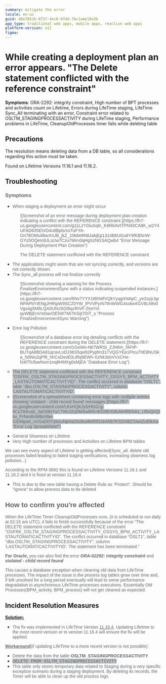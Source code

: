 ```yaml
---
summary: mitigate the error
locale: en-us
guid: d6e7651b-8727-4ec6-974d-7bc1a4e10a3b
app_type: traditional web apps, mobile apps, reactive web apps
platform-version: o11
figma:
---
```


# While creating a deployment plan an error appears. "The Delete statement conflicted with the reference constraint"

<p><strong>Symptoms</strong>: ORA-2292: integrity constraint, High number of BPT processes and activities count on Lifetime, Errors during LifeTime staging, LifeTime Sync_All terminating with an error, Constraint error related to OSLTM_STAGINGPROCESSACTIVITY during LifeTime staging, Performance problems in LifeTime, CleanupOldProcesses timer fails while deleting table</p>

<h2>Precautions</h2>

<p>The resolution means deleting data from a DB table, so all considerations regarding this action must be taken.</p>

<p>Found on Lifetime Versions 11.16.1 and 11.16.2.</p>

<h2>Troubleshooting</h2>

<h3><span style="font-size:12.499999999999998pt"><span style="font-family:Arial,sans-serif"><span style="color:#626568"><strong>Symptoms</strong></span></span></span></h3>

<ul>
	<li style="list-style-type:disc"><span style="font-size:10.5pt"><span style="font-family:Arial,sans-serif"><span style="color:#626568">When staging a deployment an error might occur</span></span></span></li>
</ul>

<p style="margin-left:48px"><span style="font-size:10.5pt"><span style="font-family:Arial,sans-serif"><span style="color:#626568">![Screenshot of an error message during deployment plan creation indicating a conflict with the REFERENCE constraint.](https://lh7-us.googleusercontent.com/g11LzYDiuSqln_K6R6AVtTPN93CA8K_w2Y4UFAD635EtVD4u8BplsmsTuFYA-On78OMs4lbwXnJB_jkZ_10k6e8N8JakjEp1314B6UGu6Y9fKB5nW-GYs5OQeIo9JLsUw7Czu7Mim0qHgSzNGSAQwb4 "Error Message During Deployment Plan Creation")</span></span></span></p>

<p style="margin-left:48px"><span style="font-size:10.5pt"><span style="font-family:Arial,sans-serif"><span style="color:#626568">The DELETE statement conflicted with the REFERENCE constraint</span></span></span></p>

<ul>
	<li style="list-style-type:disc"><span style="font-size:10.5pt"><span style="font-family:Arial,sans-serif"><span style="color:#626568">The applications might seem that are not syncing correctly, and versions are not correctly shown.</span></span></span></li>
	<li style="list-style-type:disc"><span style="font-size:10.5pt"><span style="font-family:Arial,sans-serif"><span style="color:#626568">The Sync_all process will not finalize correctly</span></span></span></li>
</ul>

<p style="margin-left:48px"><span style="font-size:10.5pt"><span style="font-family:Arial,sans-serif"><span style="color:#626568">![Screenshot showing a warning for the Process FinalizeEnvironmentSync with a status indicating suspended instances.](https://lh7-us.googleusercontent.com/6Nv7YYX1t6hWfVQkYyqgXNApC_ye2szjrJgrRPAPbYIENgJHRtpW9SCZ0YW_lPVVPyrN78nWWG4sokeAGV8Lh8v0Vgs4g5M8LQA0UhUSGl9qcRIVF-ZtmYd-qvWBjEnVm0avOE5W7Mi7KSijt7DiT_s "Process FinalizeEnvironmentSync Warning")</span></span></span></p>

<ul>
	<li style="list-style-type:disc"><span style="font-size:10.5pt"><span style="font-family:Arial,sans-serif"><span style="color:#626568">Error log Pollution</span></span></span></li>
</ul>

<p style="margin-left:48px"><span style="font-size:10.5pt"><span style="font-family:Arial,sans-serif"><span style="color:#626568">![Screenshot of a database error log detailing conflicts with the REFERENCE constraint during the DELETE statement.](https://lh7-us.googleusercontent.com/1GeWo-Nk7WRSI_ZJH6m_fAFtP-BUTqA8BDA81qcavLoDJ36S5qw92Pypfm317VQGYEe1PIcu7hE8NUSka_5dWu2qPf6_hhCoDsvE0L8fq9EWh-XzNk3dsVVzCHe-fzi6TfUfawNum1nq8HMXg0sMjEA "Database Error Log")</span></span></span></p>

<ul>
	<li style="list-style-type:circle"><span style="font-size:10.5pt"><span style="font-family:Arial,sans-serif"><span style="color:#626568"><span style="background-color:#bdc3c7">The DELETE statement conflicted with the REFERENCE constraint "OSFRK_OSLTM_STAGINGPROCESSACTIVITY_OSSYS_BPM_ACTIVITY_LASTAUTOMATICACTIVITYID". The conflict occurred in database "OSLT1", table "dbo.OSLTM_STAGINGPROCESSACTIVITY", column 'LASTAUTOMATICACTIVITYID'.</span></span></span></span></li>
	<li style="list-style-type:circle"><span style="font-size:10.5pt"><span style="font-family:Arial,sans-serif"><span style="color:#626568"><span style="background-color:#bdc3c7">![Screenshot of a spreadsheet containing error logs with multiple entries showing 'violated - child record found' messages.](https://lh7-us.googleusercontent.com/LKvHQKJyfzHGG-g-8CuT8Ausb_SeO0kIYyC7Wc3Zq5MSwlRKnEG9ErG8uItiHRENAz_U5nQsQtbx_PrNmBnMibnI9w-GiDMpaIt_nVGaDDYybouNpHaOIc8uolk85tf3Je4Nb7KSZmBZ1iwsZuElkXw "Error Log Spreadsheet")</span></span></span></span></li>
</ul>

<ul>
	<li style="list-style-type:disc"><span style="font-size:10.5pt"><span style="font-family:Arial,sans-serif"><span style="color:#626568">General Slowness on Lifetime</span></span></span></li>
	<li style="list-style-type:disc"><span style="font-size:10.5pt"><span style="font-family:Arial,sans-serif"><span style="color:#626568">Very High number of processes and Activities on Lifetime BPM tables</span></span></span></li>
</ul>

<p><span style="font-size:10.5pt"><span style="font-family:Arial,sans-serif"><span style="color:#626568">We can see every aspect of Lifetime is getting affected(Sync_all, delete old processes failed leading to failed staging verifications, increasing slowness log pollution...)</span></span></span></p>

<p><span style="font-size:10.5pt"><span style="font-family:Arial,sans-serif"><span style="color:#626568">According to the RPM-3682 this is found on Lifetime Versions 11.16.1 and 11.16.2 and it is fixed at version 11.16.4</span></span></span></p>

<ul>
	<li style="list-style-type:disc"><span style="font-size:10.5pt"><span style="font-family:Arial,sans-serif"><span style="color:#626568">This is due to the new table having a Delete Rule as “Protect”. Should be "Ignore" to allow process data to be deleted</span></span></span></li>
</ul>

<h2><span style="font-size:16.5pt"><span style="font-family:Arial,sans-serif"><span style="color:#626568"><strong>How to confirm you're affected</strong></span></span></span></h2>

<p><span style="font-size:10.5pt"><span style="font-family:Arial,sans-serif"><span style="color:#626568">When the LifeTime Timer CleanupOldProcesses runs, (it is scheduled to run daily at 02:15 am UTC), it fails to finish successfully because of the error "The DELETE statement conflicted with the REFERENCE constraint "OSFRK_OSLTM_STAGINGPROCESSACTIVITY_OSSYS_BPM_ACTIVITY_LASTAUTOMATICACTIVITYID". The conflict occurred in database "OSLT1", table "dbo.OSLTM_STAGINGPROCESSACTIVITY", column 'LASTAUTOMATICACTIVITYID'. The statement has been terminated."</span></span></span></p>

<p><span style="font-size:10.5pt"><span style="font-family:Arial,sans-serif"><span style="color:#626568"><strong>For Oracle,</strong></span></span></span><span style="font-size:10.5pt"><span style="font-family:Arial,sans-serif"><span style="color:#626568"> you can also find the error </span></span></span><span style="font-size:10.5pt"><span style="font-family:Arial,sans-serif"><span style="color:#626568"><strong><em>ORA-02292: integrity constraint</em></strong></span></span></span><span style="font-size:10.5pt"><span style="font-family:Arial,sans-serif"><span style="color:#626568"> and </span></span></span><span style="font-size:10.5pt"><span style="font-family:Arial,sans-serif"><span style="color:#626568"><strong><em>violated - child record found</em></strong></span></span></span></p>

<p><span style="font-size:10.5pt"><span style="font-family:Arial,sans-serif"><span style="color:#626568">This causes a database exception when cleaning old data from LifeTime processes. The impact of the issue is the process log tables grow over time and, if left unsolved for a long period eventually will lead to some performance degradation in asynchronous LifeTime processes executions. Essentially Old Processes(BPM_activity, BPM_process) will not get cleaned as expected.</span></span></span></p>

<h2>Incident Resolution Measures</h2>

<p><u><strong>Solution:</strong></u></p>

<ul>
	<li style="list-style-type:disc"><span style="font-size:10.5pt"><span style="font-family:Arial,sans-serif"><span style="color:#626568">The fix was implemented in LifeTime Version </span></span></span><span style="font-size:10.5pt"><span style="font-family:Arial,sans-serif"><span style="color:#626568"><u>11.16.4</u></span></span></span><span style="font-size:10.5pt"><span style="font-family:Arial,sans-serif"><span style="color:#626568">. Updating Lifetime to the most recent version or to version 11.16.4 will ensure the fix will be applied.</span></span></span></li>
</ul>

<p><span style="font-size:10.5pt"><span style="font-family:Arial,sans-serif"><span style="color:#626568"><u><strong>Workaround</strong></u>(if updating LifeTime to a more recent version is not possible):</span></span></span></p>

<ul>
	<li><span style="font-size:10.5pt"><span style="font-family:Arial,sans-serif"><span style="color:#626568">Delete the data from the table </span></span></span><span style="font-size:10.5pt"><span style="font-family:Arial,sans-serif"><span style="color:#626568"><strong>OSLTM_STAGINGPROCESSACTIVITY</strong></span></span></span></li>
	<li><span style="font-size:10.5pt"><span style="font-family:'Roboto Mono',monospace"><span style="color:#626568"><span style="background-color:#bdc3c7">DELETE FROM OSLTM_STAGINGPROCESSACTIVITY</span></span></span></span></li>
	<li><span style="font-size:10.5pt"><span style="font-family:Arial,sans-serif"><span style="color:#626568">This table only stores temporary data related to Staging during a very specific exception scenario during a staging deployment. By deleting its records, the Timer will be able to clean up the old process logs.</span></span></span></li>
</ul>
